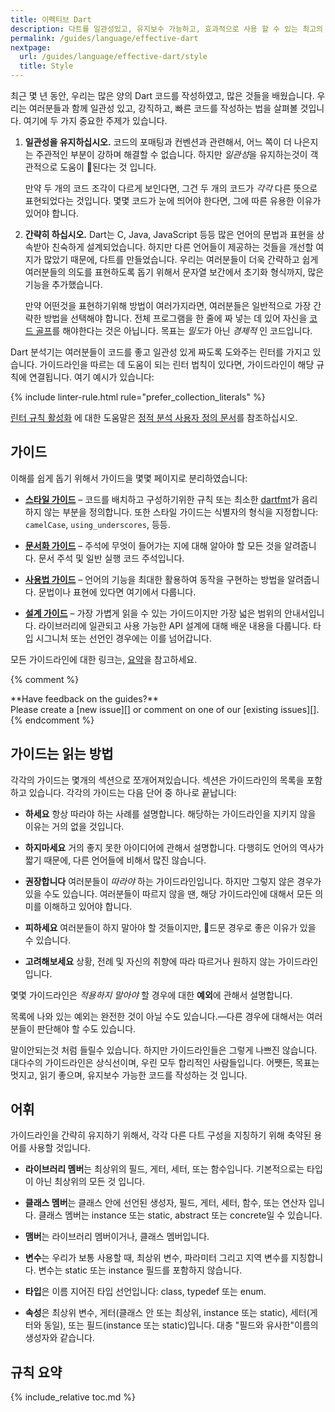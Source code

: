 ```yaml
---
title: 이펙티브 Dart
description: 다트를 일관성있고, 유지보수 가능하고, 효과적으로 사용 할 수 있는 최고의 방법들을 소개합니다.
permalink: /guides/language/effective-dart
nextpage:
  url: /guides/language/effective-dart/style
  title: Style
---
```


최근 몇 년 동안, 우리는 많은 양의 Dart 코드를 작성하였고, 많은 것들을 배웠습니다. 우리는 여러분들과 함께 일관성 있고, 강직하고, 빠른 코드를 작성하는 법을 살펴볼 것입니다. 여기에 두 가지 중요한 주제가 있습니다.

 1. **일관성을 유지하십시오.** 코드의 포매팅과 컨벤션과 관련해서, 
    어느 쪽이 더 나은지는 주관적인 부분이 강하며 해결할 수 없습니다. 하지만 *일관성*을 유지하는것이 객관적으로 도움이 된다는 것 입니다.

    만약 두 개의 코드 조각이 다르게 보인다면, 그건 두 개의 코드가 *각각* 다른 뜻으로 표현되었다는 것입니다. 몇몇 코드가 눈에 띄어야 한다면, 그에 따른 유용한 이유가 있어야 합니다.

 2. **간략히 하십시오.** Dart는 C, Java, JavaScript 등등
    많은 언어의 문법과 표현을 상속받아 친숙하게 설계되었습니다. 하지만 다른 언어들이 제공하는
    것들을 개선할 여지가 많았기 때문에, 다트를 만들었습니다.
    우리는 여러분들이 더욱 간략하고 쉽게 여러분들의 의도를 표현하도록 돕기 위해서
    문자열 보간에서 초기화 형식까지, 많은 기능을 추가했습니다.
    
    만약 어떤것을 표현하기위해 방법이 여러가지라면, 
    여러분들은 일반적으로 가장 간략한 방법을 선택해야 합니다.
    전체 프로그램을 한 줄에 짜 넣는 데 있어 자신을 [코드 골프][code golf]를 해야한다는 것은 아닙니다. 목표는 *밀도*가 아닌 *경제적* 인 코드입니다.

[code golf]: https://en.wikipedia.org/wiki/Code_golf

Dart 분석기는 여러분들이 코드를 좋고 일관성 있게 짜도록 도와주는 린터를 가지고 있습니다.
가이드라인을 따르는 데 도움이 되는 린터 법칙이 있다면, 가이드라인이 해당 규칙에 연결됩니다. 여기 예시가 있습니다: 

{% include linter-rule.html rule="prefer_collection_literals" %}

[린터 규칙 활성화](/guides/language/analysis-options#enabling-linter-rules)
에 대한 도움말은 
[정적 분석 사용자 정의 문서](/guides/language/analysis-options)를 참조하십시오.

## 가이드

이해를 쉽게 돕기 위해서 가이드을 몇몇 페이지로 분리하였습니다:

  * **[스타일 가이드][style guide]** &ndash; 코드를 배치하고 구성하기위한 규칙 
    또는 최소한 [dartfmt]가 음리하지 않는 부분을 정의합니다.
    또한 스타일 가이드는 식별자의 형식을 지정합니다: `camelCase`, `using_underscores`, 등등.
    
  * **[문서화 가이드][documentation guide]** &ndash; 주석에 무엇이 들어가는 지에
    대해 알아야 할 모든 것을 알려줍니다.
    문서 주석 및 일반 실행 코드 주석입니다.

  * **[사용법 가이드][usage guide]** &ndash; 
    언어의 기능을 최대한 활용하여 동작을 구현하는 방법을 알려줍니다.
    문법이나 표현에 있다면 여기에서 다룹니다.

  * **[설계 가이드][design guide]** &ndash; 가장 가볍게 읽을 수 있는
    가이드이지만 가장 넓은 범위의 안내서입니다.
    라이브러리에 일관되고 사용 가능한 API 설계에 대해 배운 내용을 다룹니다.
    타입 시그니처 또는 선언인 경우에는 이를 넘어갑니다.

모든 가이드라인에 대한 링크는, [요약](#summary-of-all-rules)을 참고하세요.

{% comment %}
<aside class="alert alert-info" markdown="1">
  **Have feedback on the guides?** <br>
  Please create a [new issue][] or comment on one of our [existing issues][].

  [new issue]: {{site.repo.this}}/issues/new
  [existing issues]: {{site.repo.this}}/issues?q=is%3Aopen+is%3Aissue+label%3AEffectiveDart
</aside>
{% endcomment %}

[dartfmt]: https://github.com/dart-lang/dart_style#readme
[style guide]: /guides/language/effective-dart/style
[documentation guide]: /guides/language/effective-dart/documentation
[usage guide]: /guides/language/effective-dart/usage
[design guide]: /guides/language/effective-dart/design

## 가이드는 읽는 방법

각각의 가이드는 몇개의 섹션으로 쪼개어져있습니다. 섹션은 가이드라인의 목록을 포함하고 있습니다.
각각의 가이드는 다음 단어 중 하나로 끝납니다:

* **하세요** 항상 따라야 하는 사례를 설명합니다.
  해당하는 가이드라인을 지키지 않을 이유는 거의 없을 것입니다.

* **하지마세요** 거의 좋지 못한 아이디어에 관해서 설명합니다.
  다행히도 언어의 역사가 짧기 때문에, 다른 언어들에 비해서 많진 않습니다.
  
* **권장합니다** 여러분들이 *따라야* 하는 가이드라인입니다.
 하지만 그렇지 않은 경우가 있을 수도 있습니다.
 여러분들이 따르지 않을 땐, 해당 가이드라인에 대해서 모든 의미를 이해하고 있어야 합니다.

* **피하세요** 여러분들이 하지 말아야 할 것들이지만, 
  드문 경우로 좋은 이유가 있을 수 있습니다.

* **고려해보세요** 상황, 전례 및 자신의 취향에 따라 따르거나 원하지 않는 가이드라인입니다.

몇몇 가이드라인은 *적용하지 말아야* 할 경우에 대한 **예외**에 관해서 설명합니다.

목록에 나와 있는 예외는 완전한 것이 아닐 수도 있습니다.&mdash;다른 경우에 대해서는 여러분들이 판단해야 할 수도 있습니다.

말이안되는것 처럼 들릴수 있습니다.
하지만 가이드라인들은 그렇게 나쁘진 않습니다.
대다수의 가이드라인은 상식선이며, 우린 모두 합리적인 사람들입니다.
어쨋든, 목표는 멋지고, 읽기 좋으며, 유지보수 가능한 코드를 작성하는 것 입니다.

## 어휘

가이드라인을 간략히 유지하기 위해서,
각각 다른 다트 구성을 지칭하기 위해 축약된 용어를 사용할 것입니다.

* **라이브러리 멤버**는 최상위의 필드, 게터, 세터, 또는 함수입니다.
  기본적으로는 타입이 아닌 최상위의 모든 것 입니다.

* **클래스 멤버**는 클래스 안에 선언된 생성자, 필드, 게터, 세터, 함수, 또는 연산자 입니다.
  클래스 멤버는 instance 또는 static, abstract 또는 concrete일 수 있습니다.

* **맴버**는 라이브러리 멤버이거나, 클래스 멤버입니다.

* **변수**는 우리가 보통 사용할 때, 최상위 변수, 파라미터 그리고 지역 변수를 지칭합니다.
  변수는 static 또는 instance 필드를 포함하지 않습니다.

* **타입**은 이름 지어진 타입 선언입니다: class, typedef 또는 enum.

* **속성**은 최상위 변수, 게터(클래스 안 또는 최상위, instance 또는 static), 세터(게터와 동일), 또는 필드(instance 또는 static)입니다.
  대충 "필드와 유사한"이름의 생성자와 같습니다.

## 규칙 요약

{% include_relative toc.md %}
